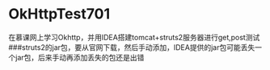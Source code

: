 # OkHttpTest701
在慕课网上学习Okhttp，并用IDEA搭建tomcat+struts2服务器进行get,post测试
###struts2的jar包，要从官网下载，然后手动添加，IDEA提供的jar包可能丢失一个jar包，后来手动再添加丢失的包还是出错
